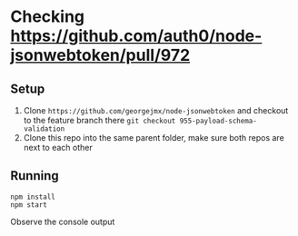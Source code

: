 # Checking https://github.com/auth0/node-jsonwebtoken/pull/972

## Setup

1. Clone `https://github.com/georgejmx/node-jsonwebtoken` and checkout to the feature branch there `git checkout 955-payload-schema-validation`
2. Clone this repo into the same parent folder, make sure both repos are next to each other

## Running

```
npm install
npm start
```

Observe the console output
